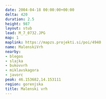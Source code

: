 ```yaml
---
date: 2004-04-18 00:00:00+00:00
delta: 420
duration: 2.5
height: 987
layout: stub
lead: M_7_0732.JPG
map: 1
maplink: https://mapzs.projekti.si/poi/4940
name: MalenskiVrh
nearby:
- blegos
- slajka
- bukovvrh
- miklavskagora
- javorc
peak: 46.153682,14.153111
region: gorenjska
title: Malenski vrh
---
```

